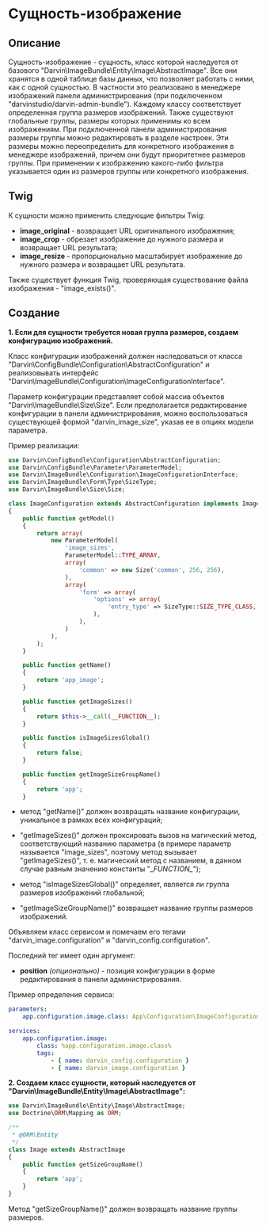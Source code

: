 Сущность-изображение
====================

## Описание

Сущность-изображение - сущность, класс которой наследуется от базового "Darvin\ImageBundle\Entity\Image\AbstractImage".
 Все они хранятся в одной таблице базы данных, что позволяет работать с ними, как с одной сущностью. В частности это
 реализовано в менеджере изображений панели администрирования (при подключенном "darvinstudio/darvin-admin-bundle").
 Каждому классу соответствует определенная группа размеров изображений. Также существуют глобальные группы, размеры которых
 применимы ко всем изображениям. При подключенной панели администрирования размеры группы можно редактировать в разделе
 настроек. Эти размеры можно переопределить для конкретного изображения в менеджере изображений, причем они будут
 приоритетнее размеров группы. При применении к изображению какого-либо фильтра указывается один из размеров группы или
 конкретного изображения.

## Twig

К сущности можно применить следующие фильтры Twig:

- **image_original** - возвращает URL оригинального изображения;
- **image_crop** - обрезает изображение до нужного размера и возвращает URL результата;
- **image_resize** - пропорционально масштабирует изображение до нужного размера и возвращает URL результата.

Также существует функция Twig, проверяющая существование файла изображения - "image_exists()".

## Создание

**1. Если для сущности требуется новая группа размеров, создаем конфигурацию изображений.**

Класс конфигурации изображений должен наследоваться от класса "Darvin\ConfigBundle\Configuration\AbstractConfiguration"
 и реализовывать интерфейс "Darvin\ImageBundle\Configuration\ImageConfigurationInterface".

Параметр конфигурации представляет собой массив объектов "Darvin\ImageBundle\Size\Size". Если предполагается
 редактирование конфигурации в панели администрирования, можно воспользоваться существующей формой "darvin_image_size",
 указав ее в опциях модели параметра.

Пример реализации:

```php
use Darvin\ConfigBundle\Configuration\AbstractConfiguration;
use Darvin\ConfigBundle\Parameter\ParameterModel;
use Darvin\ImageBundle\Configuration\ImageConfigurationInterface;
use Darvin\ImageBundle\Form\Type\SizeType;
use Darvin\ImageBundle\Size\Size;

class ImageConfiguration extends AbstractConfiguration implements ImageConfigurationInterface
{
    public function getModel()
    {
        return array(
            new ParameterModel(
                'image_sizes',
                ParameterModel::TYPE_ARRAY,
                array(
                    'common' => new Size('common', 256, 256),
                ),
                array(
                    'form' => array(
                        'options' => array(
                            'entry_type' => SizeType::SIZE_TYPE_CLASS,
                        ),
                    ),
                )
            ),
        );
    }

    public function getName()
    {
        return 'app_image';
    }

    public function getImageSizes()
    {
        return $this->__call(__FUNCTION__);
    }

    public function isImageSizesGlobal()
    {
        return false;
    }

    public function getImageSizeGroupName()
    {
        return 'app';
    }
```

- метод "getName()" должен возвращать название конфигурации, уникальное в рамках всех конфигураций;

- "getImageSizes()" должен проксировать вызов на магический метод, соответствующий названию параметра (в примере параметр
 называется "image_sizes", поэтому метод вызывает "getImageSizes()", т. е. магический метод с названием, в данном случае
 равным значению константы "\__FUNCTION\__");

- метод "isImageSizesGlobal()" определяет, является ли группа размеров изображений глобальной;

- "getImageSizeGroupName()" возвращает название группы размеров изображений.

Объявляем класс сервисом и помечаем его тегами "darvin_image.configuration" и "darvin_config.configuration".

Последний тег имеет один аргумент:

- **position** *(опционально)* - позиция конфигурации в форме редактирования в панели администрирования.

Пример определения сервиса:

```yaml
parameters:
    app.configuration.image.class: App\Configuration\ImageConfiguration

services:
    app.configuration.image:
        class: %app.configuration.image.class%
        tags:
            - { name: darvin_config.configuration }
            - { name: darvin_image.configuration }
```

**2. Создаем класс сущности, который наследуется от "Darvin\ImageBundle\Entity\Image\AbstractImage":**

```php
use Darvin\ImageBundle\Entity\Image\AbstractImage;
use Doctrine\ORM\Mapping as ORM;

/**
 * @ORM\Entity
 */
class Image extends AbstractImage
{
    public function getSizeGroupName()
    {
        return 'app';
    }
}
```

Метод "getSizeGroupName()" должен возвращать название группы размеров.
